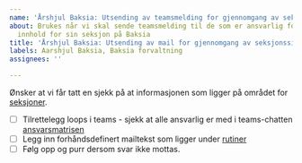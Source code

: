 ```yaml
---
name: 'Årshjul Baksia: Utsending av teamsmelding for gjennomgang av seksjonssiden'
about: Brukes når vi skal sende teamsmelding til de som er ansvarlig for å oppdatere
  innhold for sin seksjon på Baksia
title: 'Årshjul Baksia: Utsending av mail for gjennomgang av seksjonssiden'
labels: Aarshjul Baksia, Baksia forvaltning
assignees: ''

---
```


Ønsker at vi får tatt en sjekk på at informasjonen som ligger på området for [seksjoner](https://baksia.digdir.no/brukeropplevelse-og-datadeling/seksjoner/).

- [ ] Tilrettelegg loops i teams - sjekk at alle ansvarlig er med i teams-chatten [ansvarsmatrisen](https://digdir.atlassian.net/wiki/spaces/BTSS/pages/3230892064/Seksjonssidene?atlOrigin=eyJpIjoiNWQ3NmExNDBiOTkyNDBjYTllOWRiMmM3NDU0OTU4ZDQiLCJwIjoiYyJ9)
- [ ] Legg inn forhåndsdefinert mailtekst som ligger under [rutiner](https://digdir.atlassian.net/wiki/spaces/BTSS/pages/3252125697/Oppdatering+av+Seksjonssidene)
- [ ] Følg opp og purr dersom svar ikke mottas.
